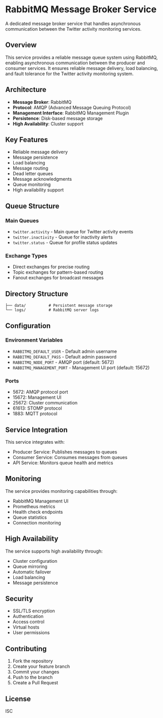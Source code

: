 # RabbitMQ Message Broker Service

A dedicated message broker service that handles asynchronous communication between the Twitter activity monitoring services.

## Overview

This service provides a reliable message queue system using RabbitMQ, enabling asynchronous communication between the producer and consumer services. It ensures reliable message delivery, load balancing, and fault tolerance for the Twitter activity monitoring system.

## Architecture

- **Message Broker**: RabbitMQ
- **Protocol**: AMQP (Advanced Message Queuing Protocol)
- **Management Interface**: RabbitMQ Management Plugin
- **Persistence**: Disk-based message storage
- **High Availability**: Cluster support

## Key Features

- Reliable message delivery
- Message persistence
- Load balancing
- Message routing
- Dead letter queues
- Message acknowledgments
- Queue monitoring
- High availability support

## Queue Structure

### Main Queues
- `twitter.activity` - Main queue for Twitter activity events
- `twitter.inactivity` - Queue for inactivity alerts
- `twitter.status` - Queue for profile status updates

### Exchange Types
- Direct exchanges for precise routing
- Topic exchanges for pattern-based routing
- Fanout exchanges for broadcast messages

## Directory Structure

```
├── data/          # Persistent message storage
└── logs/          # RabbitMQ server logs
```

## Configuration

### Environment Variables
- `RABBITMQ_DEFAULT_USER` - Default admin username
- `RABBITMQ_DEFAULT_PASS` - Default admin password
- `RABBITMQ_NODE_PORT` - AMQP port (default: 5672)
- `RABBITMQ_MANAGEMENT_PORT` - Management UI port (default: 15672)

### Ports
- 5672: AMQP protocol port
- 15672: Management UI
- 25672: Cluster communication
- 61613: STOMP protocol
- 1883: MQTT protocol

## Service Integration

This service integrates with:
- Producer Service: Publishes messages to queues
- Consumer Service: Consumes messages from queues
- API Service: Monitors queue health and metrics

## Monitoring

The service provides monitoring capabilities through:
- RabbitMQ Management UI
- Prometheus metrics
- Health check endpoints
- Queue statistics
- Connection monitoring

## High Availability

The service supports high availability through:
- Cluster configuration
- Queue mirroring
- Automatic failover
- Load balancing
- Message persistence

## Security

- SSL/TLS encryption
- Authentication
- Access control
- Virtual hosts
- User permissions

## Contributing

1. Fork the repository
2. Create your feature branch
3. Commit your changes
4. Push to the branch
5. Create a Pull Request

## License

ISC 